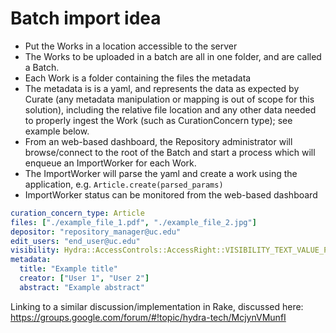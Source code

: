 # Batch import idea

* Put the Works in a location accessible to the server
* The Works to be uploaded in a batch are all in one folder, and are called a Batch.
* Each Work is a folder containing the files the metadata
* The metadata is is a yaml, and represents the data as expected by Curate (any metadata manipulation or mapping is out of scope for this solution), including the relative file location and any other data needed to properly ingest the Work (such as CurationConcern type); see example below.
* From an web-based dashboard, the Repository administrator will browse/connect to the root of the Batch and start a process which will enqueue an ImportWorker for each Work.
* The ImportWorker will parse the yaml and create a work using the application, e.g. `Article.create(parsed_params)`
* ImportWorker status can be monitored from the web-based dashboard

```yaml
curation_concern_type: Article
files: ["./example_file_1.pdf", "./example_file_2.jpg"]
depositor: "repository_manager@uc.edu"
edit_users: "end_user@uc.edu"
visibility: Hydra::AccessControls::AccessRight::VISIBILITY_TEXT_VALUE_PRIVATE
metadata:
  title: "Example title"
  creator: ["User 1", "User 2"]
  abstract: "Example abstract"
```

Linking to a similar discussion/implementation in Rake, discussed here: https://groups.google.com/forum/#!topic/hydra-tech/McjynVMunfI